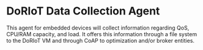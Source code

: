 # DoRIoT Data Collection Agent

This agent for embedded devices will collect information regarding QoS, CPU/RAM capacity, and load.
It offers this information through a file system to the DoRIoT VM and through CoAP to optimization and/or broker entities.

